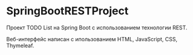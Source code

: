 # SpringBootRESTProject
Проект TODO List на Spring Boot с использованием технологии REST.

Веб-интерфейс написан с ипользованием HTML, JavaScript, CSS, Thymeleaf.
